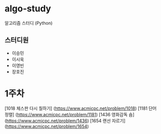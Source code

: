 # algo-study
알고리즘 스터디 (Python)

## 스터디원
* 이승민
* 이시욱
* 이영빈
* 장호진

# 1주차
[1018 체스판 다시 칠하기] (https://www.acmicpc.net/problem/1018)
[1181 단어 정렬] (https://www.acmicpc.net/problem/1181)
[1436 영화감독 숌] (https://www.acmicpc.net/problem/1436)
[1654 랜선 자르기] (https://www.acmicpc.net/problem/1654)
